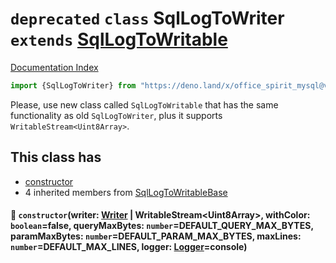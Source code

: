 # `deprecated` `class` SqlLogToWriter `extends` [SqlLogToWritable](../class.SqlLogToWritable/README.md)

[Documentation Index](../README.md)

```ts
import {SqlLogToWriter} from "https://deno.land/x/office_spirit_mysql@v0.19.12/mod.ts"
```

Please, use new class called `SqlLogToWritable` that has the same functionality as old `SqlLogToWriter`,
plus it supports `WritableStream<Uint8Array>`.

## This class has

- [constructor](#-constructorwriter-writer--writablestreamuint8array-withcolor-booleanfalse-querymaxbytes-numberdefault_query_max_bytes-parammaxbytes-numberdefault_param_max_bytes-maxlines-numberdefault_max_lines-logger-loggerconsole)
- 4 inherited members from [SqlLogToWritableBase](../class.SqlLogToWritableBase/README.md)


#### 🔧 `constructor`(writer: [Writer](../interface.Writer/README.md) | WritableStream\<Uint8Array>, withColor: `boolean`=false, queryMaxBytes: `number`=DEFAULT\_QUERY\_MAX\_BYTES, paramMaxBytes: `number`=DEFAULT\_PARAM\_MAX\_BYTES, maxLines: `number`=DEFAULT\_MAX\_LINES, logger: [Logger](../interface.Logger/README.md)=console)



